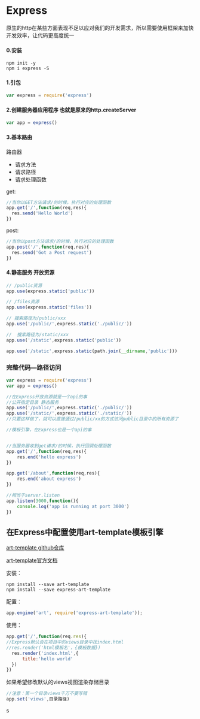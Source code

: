 # Express

原生的http在某些方面表现不足以应对我们的开发需求，所以需要使用框架来加快开发效率，让代码更高度统一

#### 0.安装

```shell
npm init -y
npm i express -S
```

#### 1.引包

```javascript
var express = require('express')
```

#### 2.创建服务器应用程序 也就是原来的http.createServer

```javascript
var app = express()
```

#### 3.基本路由

路由器

- 请求方法
- 请求路径
- 请求处理函数

get:

```javascript
//当你以GET方法请求/的时候，执行对应的处理函数
app.get('/',function(req,res){
  res.send('Hello World')
})
```

post:

```js
//当你以post方法请求/的时候，执行对应的处理函数
app.post('/',function(req,res){
  res.send('Got a Post request')
})
```

#### 4.静态服务 开放资源

```javascript
// /public资源
app.use(express.static('public'))

// /files资源
app.use(express.static('files'))

// 搜索路径为/public/xxx
app.use('/public/',express.static('./public/'))

//  搜索路径为/static/xxx
app.use('/static',express.static('public'))

app.use('/static',express.static(path.join(__dirname,'public')))
```



### 完整代码—路径访问

```javascript
var express = require('express')
var app = express()

//在Express开放资源就是一个api的事
//公开指定目录 静态服务
app.use('/public/',express.static('./public/'))
app.use('/static/',express.static('./static/'))
//只要这样做了，就可以直接通过/public/xx的方式访问public目录中的所有资源了

//模板引擎，在Express也是一个api的事


//当服务器收到get请求/的时候，执行回调处理函数
app.get('/',function(req,res){
	res.end('hello express')
})

app.get('/about',function(req,res){
	res.end('about express')
})

//相当于server.listen
app.listen(3000,function(){
	console.log('app is running at port 3000')
})
```

## 在Express中配置使用art-template模板引擎

[art-template github仓库](https://github.com/aui/art-template)

[art-template官方文档](https://aui.github.io/art-template/)

安装：

```shell
npm install --save art-template
npm install --save express-art-template
```

配置：

```javascript
app.engine('art', require('express-art-template'));
```

使用：

```javascript
app.get('/',function(req.res){
//Express默认会在项目中的views目录中找index.html
//res.render('html模板名'，{模板数据})
  res.render('index.html',{
      title:'hello world'
  })
})
```

如果希望修改默认的views视图渲染存储目录

```javascript
//注意：第一个目录views千万不要写错
app.set('views',目录路径)
```





s



